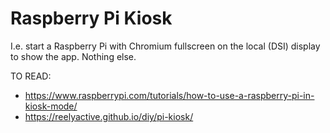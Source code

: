 # Raspberry Pi Kiosk 

I.e. start a Raspberry Pi with Chromium fullscreen on the local (DSI) display to show the app. Nothing else.

TO READ:

- https://www.raspberrypi.com/tutorials/how-to-use-a-raspberry-pi-in-kiosk-mode/
- https://reelyactive.github.io/diy/pi-kiosk/
